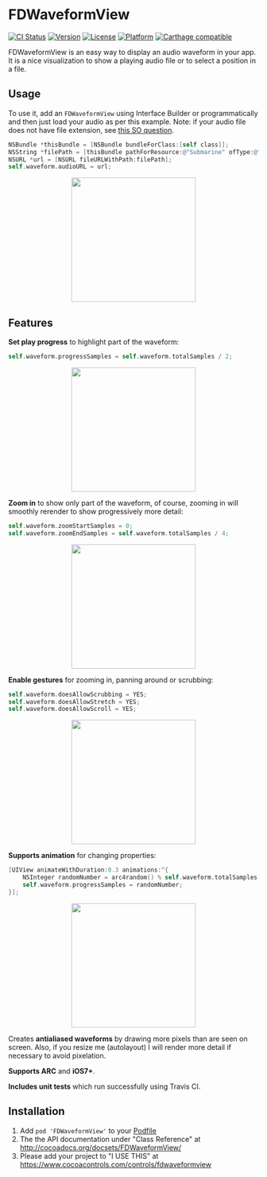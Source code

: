 # FDWaveformView

[![CI Status](http://img.shields.io/travis/fulldecent/FDWaveformView.svg?style=flat)](https://travis-ci.org/fulldecent/FDWaveformView)
[![Version](https://img.shields.io/cocoapods/v/FDWaveformView.svg?style=flat)](http://cocoadocs.org/docsets/FDWaveformView)
[![License](https://img.shields.io/cocoapods/l/FDWaveformView.svg?style=flat)](http://cocoadocs.org/docsets/FDWaveformView)
[![Platform](https://img.shields.io/cocoapods/p/FDWaveformView.svg?style=flat)](http://cocoadocs.org/docsets/FDWaveformView)
[![Carthage compatible](https://img.shields.io/badge/Carthage-compatible-4BC51D.svg?style=flat)](https://github.com/Carthage/Carthage)


FDWaveformView is an easy way to display an audio waveform in your app. It is a nice visualization to show a playing audio file or to select a position in a file.

Usage
-----

To use it, add an `FDWaveformView` using Interface Builder or programmatically and then just load your audio as per this example. Note: if your audio file does not have file extension, see <a href="https://stackoverflow.com/questions/9290972/is-it-possible-to-make-avurlasset-work-without-a-file-extension">this SO question</a>.

```objective-c
NSBundle *thisBundle = [NSBundle bundleForClass:[self class]];
NSString *filePath = [thisBundle pathForResource:@"Submarine" ofType:@"aiff"];
NSURL *url = [NSURL fileURLWithPath:filePath];
self.waveform.audioURL = url;
```

<p align="center">
<img src="https://i.imgur.com/5N7ozog.png" width=250>
</p>

Features
--------

**Set play progress** to highlight part of the waveform:

```objective-c
self.waveform.progressSamples = self.waveform.totalSamples / 2;
```

<p align="center">
<img src="https://i.imgur.com/fRrHiRP.png" width=250>
</p>

**Zoom in** to show only part of the waveform, of course, zooming in will smoothly rerender to show progressively more detail:

```objective-c
self.waveform.zoomStartSamples = 0;
self.waveform.zoomEndSamples = self.waveform.totalSamples / 4;
```

<p align="center">
<img src="https://i.imgur.com/JQOKQ3o.png" width=250>
</p>

**Enable gestures** for zooming in, panning around or scrubbing:

```objective-c
self.waveform.doesAllowScrubbing = YES;
self.waveform.doesAllowStretch = YES;
self.waveform.doesAllowScroll = YES;
```

<p align="center">
<img src="https://i.imgur.com/8oR7cpq.gif" width=250 loop=infinite>
</p>

**Supports animation** for changing properties:

```objective-c
[UIView animateWithDuration:0.3 animations:^{
    NSInteger randomNumber = arc4random() % self.waveform.totalSamples;
    self.waveform.progressSamples = randomNumber;
}];
```

<p align="center">
<img src="https://i.imgur.com/EgxXaCY.gif" width=250 loop=infinite>
</p>


Creates **antialiased waveforms** by drawing more pixels than are seen on screen. Also, if you resize me (autolayout) I will render more detail if necessary to avoid pixelation.

**Supports ARC** and **iOS7+**.

**Includes unit tests** which run successfully using Travis CI.

Installation
------------

1. Add `pod 'FDWaveformView'` to your <a href="https://github.com/AFNetworking/AFNetworking/wiki/Getting-Started-with-AFNetworking">Podfile</a>
2. The the API documentation under "Class Reference" at http://cocoadocs.org/docsets/FDWaveformView/
3. Please add your project to "I USE THIS" at https://www.cocoacontrols.com/controls/fdwaveformview
